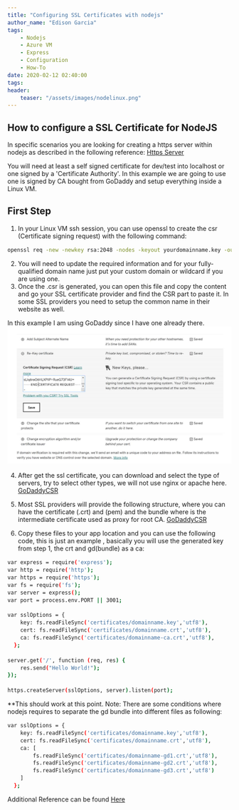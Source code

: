 ```yaml
---
title: "Configuring SSL Certificates with nodejs"
author_name: "Edison Garcia"
tags:
    - Nodejs
    - Azure VM
    - Express
    - Configuration
    - How-To
date: 2020-02-12 02:40:00
tags:
header:
    teaser: "/assets/images/nodelinux.png" 
---
```

## How to configure a SSL Certificate for NodeJS

In specific scenarios you are looking for creating a https server within nodejs as described in the following reference: [Https Server](https://nodejs.org/en/knowledge/HTTP/servers/how-to-create-a-HTTPS-server/)

You will need at least a self signed certificate for dev/test into localhost or one signed by a 'Certificate Authority'.
In this example we are going to use one is signed by CA bought from GoDaddy and setup everything inside a Linux VM.

## First Step

1. In your Linux VM ssh session, you can use openssl to create the csr (Certificate signing request) with the following command:

```bash
openssl req -new -newkey rsa:2048 -nodes -keyout yourdomainname.key -out yourdomainname.csr
```

2. You will need to update the required information and for your fully-qualified domain name just put your custom domain or wildcard if you are using one.
3. Once the .csr is generated, you can open this file and copy the content and go your SSL certificate provider and find the CSR part to paste it. In some SSL providers you need to setup the common name in their website as well.

In this example I am using GoDaddy since I have one already there.
![GoDaddyCSR](/media/2020/02/edisga-godaddy-csr.png)

4. After get the ssl certificate, you can download and select the type of servers, try to select other types, we will not use nginx or apache here.
[GoDaddyCSR](/media/2020/02/edisga-godaddy-downloadssl.png)

5. Most SSL providers will provide the following structure, where you can have the certificate (.crt) and (pem) and the bundle where is the intermediate certificate used as proxy for root CA.
[GoDaddyCSR](/media/2020/02/edisga-godaddy-sslstructure.png)

6. Copy these files to your app location and you can use the following code, this is just an example , basically you will use the generated key from step 1, the crt and gd(bundle) as a ca:

```bash
var express = require('express');
var http = require('http');
var https = require('https');
var fs = require('fs');
var server = express();
var port = process.env.PORT || 3001;

var sslOptions = {
    key: fs.readFileSync('certificates/domainname.key','utf8'),
    cert: fs.readFileSync('certificates/domainname.crt','utf8'),
    ca: fs.readFileSync('certificates/domainname-ca.crt','utf8'),
  };

server.get('/', function (req, res) {
    res.send("Hello World!");
});

https.createServer(sslOptions, server).listen(port);
```

**This should work at this point. Note: There are some conditions where nodejs requires to separate the gd bundle into different files as following:

```bash
var sslOptions = {
    key: fs.readFileSync('certificates/domainname.key','utf8'),
    cert: fs.readFileSync('certificates/domainname.crt','utf8'),
    ca: [
        fs.readFileSync('certificates/domainname-gd1.crt','utf8'), 
        fs.readFileSync('certificates/domainname-gd2.crt','utf8'),
        fs.readFileSync('certificates/domainname-gd3.crt','utf8')
    ]
  };
```

Additional Reference can be found [Here](https://nodejs.org/en/knowledge/HTTP/servers/how-to-create-a-HTTPS-server/)
